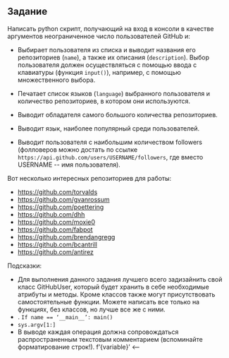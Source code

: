 ## Задание

Написать python скрипт, получающий на вход в консоли в качестве аргументов неограниченное число пользователей GitHub и:

* Выбирает пользователя из списка и выводит названия его репозиториев (```name```), а также их описания (```description```). Выбор пользователя должен осуществляться с помощью ввода с клавиатуры (функция ```input()```), например, с помощью множественного выбора.

* Печатает список языков (```language```) выбранного пользователя и количество репозиториев, в котором они используются.

* Выводит обладателя самого большого количества репозиториев.

* Выводит язык, наиболее популярный среди пользователей.

* Выводит пользователя с наибольшим количеством followers (фолловеров можно достать по ссылке ```https://api.github.com/users/USERNAME/followers```, где вместо USERNAME -- имя пользователя).

Вот несколько интересных репозиториев для работы:
* https://github.com/torvalds
* https://github.com/gvanrossum
* https://github.com/poettering
* https://github.com/dhh
* https://github.com/moxie0
* https://github.com/fabpot
* https://github.com/brendangregg
* https://github.com/bcantrill
* https://github.com/antirez


Подсказки:

* Для выполнения данного задания лучшего всего задизайнить свой класс GitHubUser, который будет хранить в себе необходимые атрибуты и методы. Кроме классов также могут присутствовать самостоятельные функции. Можете написать все только на функциях, без классов, но лучше все же с ними.
* . ```If name == ‘__main__’: main()```
* ```sys.argv[1:]```
* В выводе каждая операция должна сопровождаться распространенным текстовым комментарием (вспоминайте форматирование строк!). f’{variable}’ <— 


